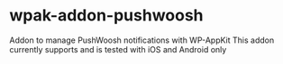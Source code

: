 # wpak-addon-pushwoosh
Addon to manage PushWoosh notifications with WP-AppKit
This addon currently supports and is tested with iOS and Android only